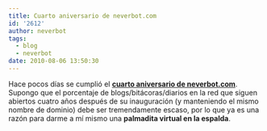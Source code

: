 ```yaml
---
title: Cuarto aniversario de neverbot.com
id: '2612'
author: neverbot
tags:
  - blog
  - neverbot
date: 2010-08-06 13:50:30
---
```


Hace pocos días se cumplió el [**cuarto aniversario de neverbot.com**](https://neverbot.com/hello-world/). Supongo que el porcentaje de blogs/bitácoras/diarios en la red que siguen abiertos cuatro años después de su inauguración (y manteniendo el mismo nombre de dominio) debe ser tremendamente escaso, por lo que ya es una razón para darme a mí mismo una **palmadita virtual en la espalda**.